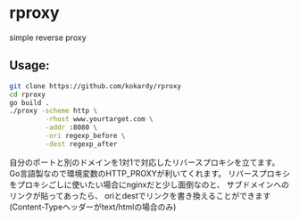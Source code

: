 # rproxy
simple reverse proxy

## Usage:
```sh
git clone https://github.com/kokardy/rproxy
cd rproxy
go build .
./proxy -scheme http \
         -rhost www.yourtarget.com \
         -addr :8080 \
         -ori regexp_before \
         -dest regexp_after
```

自分のポートと別のドメインを1対1で対応したリバースプロキシを立てます。
Go言語製なので環境変数のHTTP_PROXYが利いてくれます。
リバースプロキシをプロキシごしに使いたい場合にnginxだと少し面倒なのと、
サブドメインへのリンクが貼ってあったら、
oriとdestでリンクを書き換えることができます(Content-Typeヘッダーがtext/htmlの場合のみ)